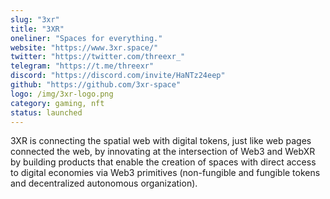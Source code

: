 ```yaml
---
slug: "3xr"
title: "3XR"
oneliner: "Spaces for everything."
website: "https://www.3xr.space/"
twitter: "https://twitter.com/threexr_"
telegram: "https://t.me/threexr"
discord: "https://discord.com/invite/HaNTz24eep"
github: "https://github.com/3xr-space"
logo: /img/3xr-logo.png
category: gaming, nft
status: launched
---
```


3XR is connecting the spatial web with digital tokens, just like web pages connected the web, by innovating at the intersection of Web3 and WebXR by building products that enable the creation of spaces with direct access to digital economies via Web3 primitives (non-fungible and fungible tokens and decentralized autonomous organization).

